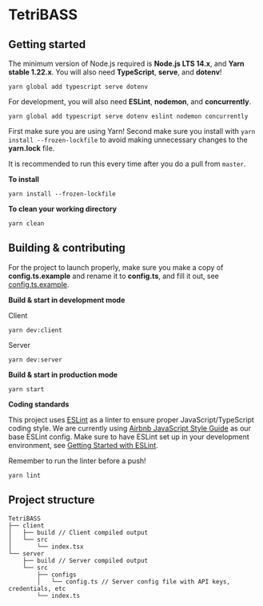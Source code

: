 # TetriBASS

## Getting started

The minimum version of Node.js required is **Node.js LTS 14.x**, and **Yarn stable 1.22.x**. You will also need **TypeScript**, **serve**, and **dotenv**!

```
yarn global add typescript serve dotenv
```

For development, you will also need **ESLint**, **nodemon**, and **concurrently**.

```
yarn global add typescript serve dotenv eslint nodemon concurrently
```

First make sure you are using Yarn! Second make sure you install with `yarn install --frozen-lockfile` to avoid making unnecessary changes to the **yarn.lock** file.

It is recommended to run this every time after you do a pull from `master`.


**To install**

```
yarn install --frozen-lockfile
```


**To clean your working directory**

```
yarn clean
```


## Building & contributing

For the project to launch properly, make sure you make a copy of **config.ts.example** and rename it to **config.ts**, and fill it out, see [config.ts.example](server/src/configs/config.ts.example).


**Build & start in development mode**

Client

```
yarn dev:client
```

Server

```
yarn dev:server
```


**Build & start in production mode**

```
yarn start
```


**Coding standards**

This project uses [ESLint](https://eslint.org/) as a linter to ensure proper JavaScript/TypeScript coding style. We are currently using [Airbnb JavaScript Style Guide](https://github.com/airbnb/javascript) as our base ESLint config. Make sure to have ESLint set up in your development environment, see [Getting Started with ESLint](https://eslint.org/docs/user-guide/getting-started).

Remember to run the linter before a push!

```
yarn lint
```


## Project structure

```
TetriBASS
├── client
│   ├── build // Client compiled output
│   └── src
│       └── index.tsx
└── server
    ├── build // Server compiled output
    └── src
        ├── configs
        │   └── config.ts // Server config file with API keys, credentials, etc
        └── index.ts
```